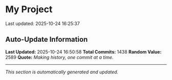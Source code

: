 # My Project


Last updated: 2025-10-24 16:25:37





































































































































































































































































































































































































































































































































































































































































































































































































































































































































































































































































































































































































































































































































































































































































































































































































































































































































































































































































































## Auto-Update Information

**Last Updated:** 2025-10-24 16:50:58
**Total Commits:** 1438
**Random Value:** 2589
**Quote:** _Making history, one commit at a time._

---
_This section is automatically generated and updated._